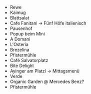 - Rewe
- Kaimug
- Blattsalat
- Cafe Fanitani -> Fünf Höfe italienisch
- Pausenhof
- Popup beim Mini
- A Domani
- L'Osteria
- Brezelina
- Pfistermühle
- Café Salvatorplatz
- Bite Delight
- Ayinger am Platzl -> Mittagsmenü
- Verde
- Organic Garden @ Mercedes Benz?
- Pfistermühle